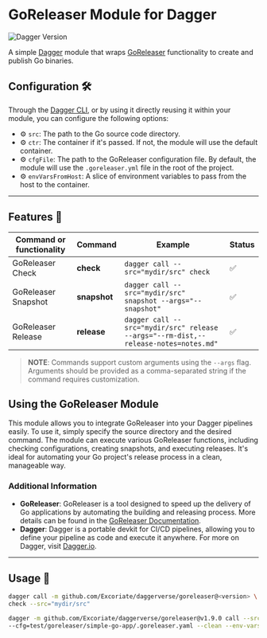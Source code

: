 # GoReleaser Module for Dagger

![Dagger Version](https://img.shields.io/badge/dagger%20version-%3E=0.10.0-0f0f19.svg?style=flat-square)


A simple [Dagger](https://dagger.io) module that wraps [GoReleaser](https://goreleaser.com) functionality to create and publish Go binaries.

## Configuration 🛠️

Through the [Dagger CLI](https://docs.dagger.io/cli/465058/install), or by using it directly reusing it within your module, you can configure the following options:

* ⚙️ `src`: The path to the Go source code directory.
* ⚙️ `ctr`: The container if it's passed. If not, the module will use the default container.
* ⚙️ `cfgFile`: The path to the GoReleaser configuration file. By default, the module will use the `.goreleaser.yml` file in the root of the project.
* ⚙️ `envVarsFromHost`: A slice of environment variables to pass from the host to the container.

---

## Features 🎨

| Command or functionality | Command      | Example                                                                             | Status |
|--------------------------|--------------|-------------------------------------------------------------------------------------|--------|
| GoReleaser Check         | **check**    | `dagger call --src="mydir/src" check`                                               | ✅      |
| GoReleaser Snapshot      | **snapshot** | `dagger call --src="mydir/src" snapshot --args="--snapshot"`                        | ✅      |
| GoReleaser Release       | **release**  | `dagger call --src="mydir/src" release --args="--rm-dist,--release-notes=notes.md"` | ✅      |

> **NOTE**: Commands support custom arguments using the `--args` flag. Arguments should be provided as a comma-separated string if the command requires customization.

## Using the GoReleaser Module

This module allows you to integrate GoReleaser into your Dagger pipelines easily. To use it, simply specify the source directory and the desired command. The module can execute various GoReleaser functions, including checking configurations, creating snapshots, and executing releases. It's ideal for automating your Go project's release process in a clean, manageable way.

### Additional Information

* **GoReleaser**: GoReleaser is a tool designed to speed up the delivery of Go applications by automating the building and releasing process. More details can be found in the [GoReleaser Documentation](https://goreleaser.com).
* **Dagger**: Dagger is a portable devkit for CI/CD pipelines, allowing you to define your pipeline as code and execute it anywhere. For more on Dagger, visit [Dagger.io](https://dagger.io).

---

## Usage 🚀

  ```bash
dagger call -m github.com/Excoriate/daggerverse/goreleaser@<version> \
check --src="mydir/src"

dagger -m github.com/Excoriate/daggerverse/goreleaser@v1.9.0 call --src="../" release \
--cfg=test/goreleaser/simple-go-app/.goreleaser.yaml --clean --env-vars="GITHUB_TOKEN=$GITHUB_TOKEN" --auto-snapshot

```
